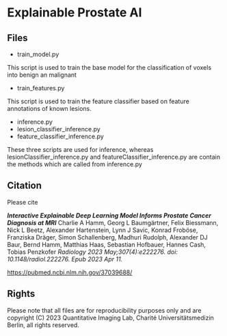 # Explainable Prostate AI

## Files

- train_model.py

This script is used to train the base model for the classification of voxels into benign an malignant

- train_features.py

This script is used to train the feature classifier based on feature annotations of known lesions.

- inference.py
- lesion_classifier_inference.py
- feature_classifier_inference.py

These three scripts are used for inference, whereas lesionClassifier_inference.py and featureClassifier_inference.py are contain the methods which are called from inference.py

## Citation

Please cite 

***Interactive Explainable Deep Learning Model Informs Prostate Cancer Diagnosis at MRI*** Charlie A Hamm, Georg L Baumgärtner, Felix Biessmann, Nick L Beetz, Alexander Hartenstein, Lynn J Savic, Konrad Froböse, Franziska Dräger, Simon Schallenberg, Madhuri Rudolph, Alexander DJ Baur, Bernd Hamm, Matthias Haas, Sebastian Hofbauer, Hannes Cash, Tobias Penzkofer _Radiology 2023 May;307(4):e222276. doi: 10.1148/radiol.222276. Epub 2023 Apr 11._

https://pubmed.ncbi.nlm.nih.gov/37039688/

## Rights

Please note that all files are for reproducibility purposes only and are
copyright (C) 2023 Quantitative Imaging Lab, Charité Universitätsmedizin Berlin, all rights reserved.
